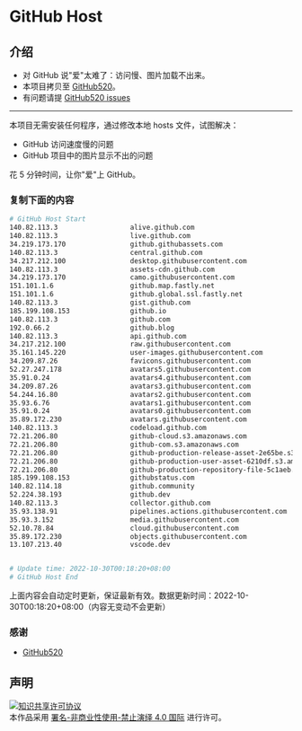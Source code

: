 # GitHub Host
## 介绍
- 对 GitHub 说"爱"太难了：访问慢、图片加载不出来。
- 本项目拷贝至 [GitHub520](https://github.com/521xueweihan/GitHub520)。
- 有问题请提 [GitHub520 issues](https://github.com/521xueweihan/GitHub520/issues/new)

---

本项目无需安装任何程序，通过修改本地 hosts 文件，试图解决：
- GitHub 访问速度慢的问题
- GitHub 项目中的图片显示不出的问题

花 5 分钟时间，让你"爱"上 GitHub。

### 复制下面的内容
```bash
# GitHub Host Start
140.82.113.3                  alive.github.com
140.82.113.3                  live.github.com
34.219.173.170                github.githubassets.com
140.82.113.3                  central.github.com
34.217.212.100                desktop.githubusercontent.com
140.82.113.3                  assets-cdn.github.com
34.219.173.170                camo.githubusercontent.com
151.101.1.6                   github.map.fastly.net
151.101.1.6                   github.global.ssl.fastly.net
140.82.113.3                  gist.github.com
185.199.108.153               github.io
140.82.113.3                  github.com
192.0.66.2                    github.blog
140.82.113.3                  api.github.com
34.217.212.100                raw.githubusercontent.com
35.161.145.220                user-images.githubusercontent.com
34.209.87.26                  favicons.githubusercontent.com
52.27.247.178                 avatars5.githubusercontent.com
35.91.0.24                    avatars4.githubusercontent.com
34.209.87.26                  avatars3.githubusercontent.com
54.244.16.80                  avatars2.githubusercontent.com
35.93.6.76                    avatars1.githubusercontent.com
35.91.0.24                    avatars0.githubusercontent.com
35.89.172.230                 avatars.githubusercontent.com
140.82.113.3                  codeload.github.com
72.21.206.80                  github-cloud.s3.amazonaws.com
72.21.206.80                  github-com.s3.amazonaws.com
72.21.206.80                  github-production-release-asset-2e65be.s3.amazonaws.com
72.21.206.80                  github-production-user-asset-6210df.s3.amazonaws.com
72.21.206.80                  github-production-repository-file-5c1aeb.s3.amazonaws.com
185.199.108.153               githubstatus.com
140.82.114.18                 github.community
52.224.38.193                 github.dev
140.82.113.3                  collector.github.com
35.93.138.91                  pipelines.actions.githubusercontent.com
35.93.3.152                   media.githubusercontent.com
52.10.78.84                   cloud.githubusercontent.com
35.89.172.230                 objects.githubusercontent.com
13.107.213.40                 vscode.dev


# Update time: 2022-10-30T00:18:20+08:00
# GitHub Host End

```
上面内容会自动定时更新，保证最新有效。数据更新时间：2022-10-30T00:18:20+08:00（内容无变动不会更新）

### 感谢

- [GitHub520](https://github.com/521xueweihan/GitHub520)

## 声明
<a rel="license" href="https://creativecommons.org/licenses/by-nc-nd/4.0/deed.zh"><img alt="知识共享许可协议" style="border-width: 0" src="https://licensebuttons.net/l/by-nc-nd/4.0/88x31.png"></a><br>本作品采用 <a rel="license" href="https://creativecommons.org/licenses/by-nc-nd/4.0/deed.zh">署名-非商业性使用-禁止演绎 4.0 国际</a> 进行许可。